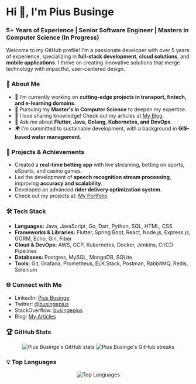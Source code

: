 # Hi 👋, I'm Pius Businge

### 5+ Years of Experience | Senior Software Engineer | Masters in Computer Science (In Progress)

Welcome to my GitHub profile! I'm a passionate developer with over 5 years of experience, specializing in **full-stack development**, **cloud solutions**, and **mobile applications**. I thrive on creating innovative solutions that merge technology with impactful, user-centered design.

### 🌟 About Me
- 🔭 I’m currently working on **cutting-edge projects in transport, fintech, and e-learning domains**.
- 🌱 Pursuing my **Master's in Computer Science** to deepen my expertise.
- 📝 I love sharing knowledge! Check out my articles at [My Blog](https://pbusinge.netlify.app).
- 💬 Ask me about **Flutter, Java, Golang, Kubernetes, and DevOps**.
- 🌍 I’m committed to sustainable development, with a background in **GIS-based water management**.

### 🚀 Projects & Achievements
- Created a **real-time betting app** with live streaming, betting on sports, eSports, and casino games.
- Led the development of **speech recognition stream processing**, improving **accuracy and scalability**.
- Developed an advanced **rider delivery optimization system**.
- Check out my projects at: [My Portfolio](https://pbusinge.netlify.app)

### 🛠️ Tech Stack
- **Languages:** Java, JavaScript, Go, Dart, Python, SQL, HTML, CSS
- **Frameworks & Libraries:** Flutter, Spring Boot, React, Node.js, Express.js, GORM, Echo, Gin, Fiber
- **Cloud & DevOps:** AWS, GCP, Kubernetes, Docker, Jenkins, CI/CD Pipelines
- **Databases:** Postgres, MySQL, MongoDB, SQLite
- **Tools:** Git, Grafana, Prometheus, ELK Stack, Postman, RabbitMQ, Redis, Selenium

### 🌐 Connect with Me
- LinkedIn: [Pius Businge](https://linkedin.com/in/piusbusinge)
- Twitter: [@busingepius](https://twitter.com/@busingepius)
- StackOverflow: [busingepius](https://stackoverflow.com/users/busingepius)
- Blog: [My Articles](https://pbusinge.netlify.app)

### 🏆 GitHub Stats
<p align="center">
  <img src="https://github-readme-stats.vercel.app/api?username=busingepius&show_icons=true&theme=radical" alt="Pius Businge's GitHub stats" />
  <img src="https://github-readme-streak-stats.herokuapp.com/?user=busingepius&theme=radical" alt="Pius Businge's GitHub streaks" />
</p>

### 💡 Top Languages
<p align="center">
  <img src="https://github-readme-stats.vercel.app/api/top-langs/?username=busingepius&langs_count=8&layout=compact&theme=radical&hide=php,ruby&custom_title=Top%20Languages&include=Go,Java,JavaScript,HTML,CSS" alt="Top Languages" />
</p>
